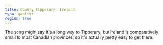 ```yaml
---
title: County Tipperary, Ireland
type: geolist
region: true
---
```

The song might say it's a long way to Tipperary, but Ireland is comparatively small to most Canadian provinces, so it's actually pretty easy to get there. 